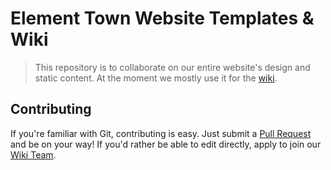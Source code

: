 # Element Town Website Templates & Wiki

> This repository is to collaborate on our entire website's design and static content. At the moment we mostly use it for the [wiki](wiki).

## Contributing

If you're familiar with Git, contributing is easy. Just submit a [Pull Request] and be on your way! If you'd rather be able to edit directly, apply to join our [Wiki Team].

[Pull Request]: https://github.com/elementtown/elementtown.github.io/pulls
[Wiki Team]: https://github.com/orgs/elementtown/teams/wiki
